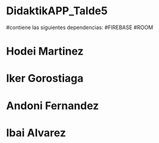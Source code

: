 # DidaktikAPP_Talde5
#contiene las siguientes dependencias:
    #FIREBASE
    #ROOM

# Hodei Martinez
# Iker Gorostiaga
# Andoni Fernandez
# Ibai Alvarez

